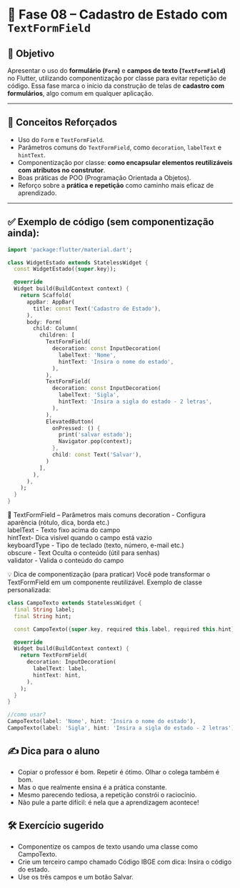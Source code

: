 # 🧾 Fase 08 – Cadastro de Estado com `TextFormField`

## 🎯 Objetivo
Apresentar o uso do **formulário (`Form`)** e **campos de texto (`TextFormField`)** no Flutter, utilizando componentização por classe para evitar repetição de código. Essa fase marca o início da construção de telas de **cadastro com formulários**, algo comum em qualquer aplicação.

---

## 🧠 Conceitos Reforçados
- Uso do `Form` e `TextFormField`.
- Parâmetros comuns do `TextFormField`, como `decoration`, `labelText` e `hintText`.
- Componentização por classe: **como encapsular elementos reutilizáveis com atributos no construtor**.
- Boas práticas de POO (Programação Orientada a Objetos).
- Reforço sobre a **prática e repetição** como caminho mais eficaz de aprendizado.

---

## ✅ Exemplo de código (sem componentização ainda):

```dart
import 'package:flutter/material.dart';

class WidgetEstado extends StatelessWidget {
  const WidgetEstado({super.key});

  @override
  Widget build(BuildContext context) {
    return Scaffold(
      appBar: AppBar(
        title: const Text('Cadastro de Estado'),
      ),
      body: Form(
        child: Column(
          children: [
            TextFormField(
              decoration: const InputDecoration(
                labelText: 'Nome',
                hintText: 'Insira o nome do estado',
              ),
            ),
            TextFormField(
              decoration: const InputDecoration(
                labelText: 'Sigla',
                hintText: 'Insira a sigla do estado - 2 letras',
              ),
            ),
            ElevatedButton(
              onPressed: () {
                print('salvar estado');
                Navigator.pop(context);
              },
              child: const Text('Salvar'),
            )
          ],
        ),
      ),
    );
  }
}
```

🧩 TextFormField – Parâmetros mais comuns
decoration - Configura aparência (rótulo, dica, borda etc.)  
labelText	- Texto fixo acima do campo  
hintText- Dica visível quando o campo está vazio  
keyboardType - Tipo de teclado (texto, número, e-mail etc.)  
obscure - Text	Oculta o conteúdo (útil para senhas)  
validator	- Valida o conteúdo do campo  


💡 Dica de componentização (para praticar)
Você pode transformar o TextFormField em um componente reutilizável. Exemplo de classe personalizada:
```dart
class CampoTexto extends StatelessWidget {
  final String label;
  final String hint;

  const CampoTexto({super.key, required this.label, required this.hint});

  @override
  Widget build(BuildContext context) {
    return TextFormField(
      decoration: InputDecoration(
        labelText: label,
        hintText: hint,
      ),
    );
  }
}

//como usar?
CampoTexto(label: 'Nome', hint: 'Insira o nome do estado'),
CampoTexto(label: 'Sigla', hint: 'Insira a sigla do estado - 2 letras'),

```

## ✍️ Dica para o aluno
- Copiar o professor é bom. Repetir é ótimo. Olhar o colega também é bom.  
- Mas o que realmente ensina é a prática constante.  
- Mesmo parecendo tediosa, a repetição constrói o raciocínio.  
- Não pule a parte difícil: é nela que a aprendizagem acontece!  

## 🛠️ Exercício sugerido
- Componentize os campos de texto usando uma classe como CampoTexto.
- Crie um terceiro campo chamado Código IBGE com dica: Insira o código do estado.
- Use os três campos e um botão Salvar.  

